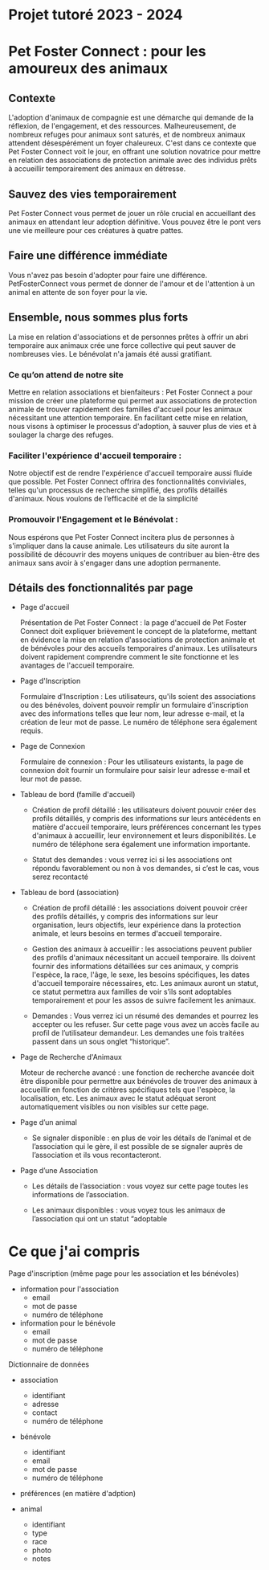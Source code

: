 # Projet tutoré 2023 - 2024 
# Pet Foster Connect : pour les amoureux des animaux


## Contexte

L'adoption d'animaux de compagnie est une démarche qui demande de la réflexion, de l'engagement, et des ressources. Malheureusement, de nombreux refuges pour animaux sont saturés, et de nombreux animaux attendent désespérément un foyer chaleureux. C'est dans ce contexte que Pet Foster Connect voit le jour, en offrant une solution novatrice pour mettre en relation des associations de protection animale avec des individus prêts à accueillir temporairement des animaux en détresse.

## Sauvez des vies temporairement
Pet Foster Connect vous permet de jouer un rôle crucial en accueillant des animaux en attendant leur adoption définitive. Vous pouvez être le pont vers une vie meilleure pour ces créatures à quatre pattes.

## Faire une différence immédiate 
Vous n'avez pas besoin d'adopter pour faire une différence. PetFosterConnect vous permet de donner de l'amour et de l'attention à un animal en attente de son foyer pour la vie.

## Ensemble, nous sommes plus forts
La mise en relation d'associations et de personnes prêtes à offrir un abri temporaire aux animaux crée une force collective qui peut sauver de nombreuses vies. Le bénévolat n'a jamais été aussi gratifiant.

### Ce qu’on attend de notre site
Mettre en relation associations et bienfaiteurs : 
Pet Foster Connect a pour mission de créer une plateforme qui permet aux associations de protection animale de trouver rapidement des familles d'accueil pour les animaux nécessitant une attention temporaire. En facilitant cette mise en relation, nous visons à optimiser le processus d'adoption, à sauver plus de vies et à soulager la charge des refuges.

### Faciliter l'expérience d'accueil temporaire : 
Notre objectif est de rendre l'expérience d'accueil temporaire aussi fluide que possible. Pet Foster Connect offrira des fonctionnalités conviviales, telles qu'un processus de recherche simplifié, des profils détaillés d'animaux. Nous voulons de l’efficacité et de la simplicité

### Promouvoir l'Engagement et le Bénévolat : 
Nous espérons que Pet Foster Connect incitera plus de personnes à s'impliquer dans la cause animale. Les utilisateurs du site auront la possibilité de découvrir des moyens uniques de contribuer au bien-être des animaux sans avoir à s'engager dans une adoption permanente.

	
## Détails des fonctionnalités par page

- Page d'accueil

  Présentation de Pet Foster Connect : la page d'accueil de Pet Foster Connect doit expliquer brièvement le concept de la plateforme, mettant en évidence la mise en relation d'associations de protection animale et de bénévoles pour des accueils temporaires d'animaux. Les utilisateurs doivent rapidement comprendre comment le site fonctionne et les avantages de l'accueil temporaire.

- Page d'Inscription

  Formulaire d'Inscription : Les utilisateurs, qu'ils soient des associations ou des bénévoles, doivent pouvoir remplir un formulaire d'inscription avec des informations telles que leur nom, leur adresse e-mail, et la création de leur mot de passe. Le numéro de téléphone sera également requis.


- Page de Connexion

  Formulaire de connexion : Pour les utilisateurs existants, la page de connexion doit fournir un formulaire pour saisir leur adresse e-mail et leur mot de passe.

- Tableau de bord (famille d'accueil)
  - Création de profil détaillé : les utilisateurs doivent pouvoir créer des profils détaillés, y compris des informations sur leurs antécédents en matière d'accueil temporaire, leurs préférences concernant les types d'animaux à accueillir, leur environnement et leurs disponibilités. Le numéro de téléphone sera également une information importante. 

  - Statut des demandes : vous verrez ici si les associations ont répondu favorablement ou non à vos demandes, si c’est le cas, vous serez recontacté

- Tableau de bord (association)
  - Création de profil détaillé : les associations doivent pouvoir créer des profils détaillés, y compris des informations sur leur organisation, leurs objectifs, leur expérience dans la protection animale, et leurs besoins en termes d'accueil temporaire. 

  - Gestion des animaux à accueillir : les associations peuvent publier des profils d'animaux nécessitant un accueil temporaire. Ils doivent fournir des informations détaillées sur ces animaux, y compris l'espèce, la race, l'âge, le sexe, les besoins spécifiques, les dates d'accueil temporaire nécessaires, etc. Les animaux auront un statut, ce statut permettra aux familles de voir s’ils sont adoptables temporairement et pour les assos de suivre facilement les animaux.

  - Demandes : Vous verrez ici un résumé des demandes et pourrez les accepter ou les refuser. Sur cette page vous avez un accès facile au profil de l’utilisateur demandeur. Les demandes une fois traitées passent dans un sous onglet “historique”.

- Page de Recherche d'Animaux

  Moteur de recherche avancé : une fonction de recherche avancée doit être disponible pour permettre aux bénévoles de trouver des animaux à accueillir en fonction de critères spécifiques tels que l'espèce, la localisation, etc. Les animaux avec le statut adéquat seront automatiquement visibles ou non visibles sur cette page.

- Page d’un animal
  - Se signaler disponible : en plus de voir les détails de l’animal et de l’association qui le gère, il est possible de se signaler auprès de l’association et ils vous recontacteront.

- Page d’une Association
  - Les détails de l’association : vous voyez sur cette page toutes les informations de l’association.

  - Les animaux disponibles : vous voyez tous les animaux de l’association qui ont un statut “adoptable


# Ce que j'ai compris

Page d'inscription (même page pour les association et les bénévoles)
- information pour l'association
  - email
  - mot de passe
  - numéro de téléphone
- information pour le bénévole
  - email
  - mot de passe
  - numéro de téléphone

Dictionnaire de données
- association
  - identifiant
  - adresse
  - contact
  - numéro de téléphone
- bénévole
  - identifiant
  - email
  - mot de passe
  - numéro de téléphone

- préférences (en matière d'adption)

- animal
  - identifiant
  - type
  - race
  - photo
  - notes


